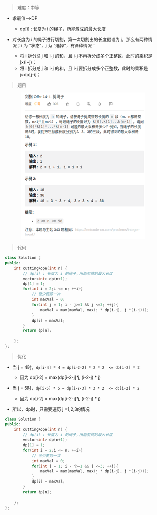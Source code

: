> 难度：中等
- 求最值==>DP
  - dp[i] : 长度为 i 的绳子，所能剪成的最大长度

- 对长度为 i 的绳子进行切割，第一次切割出的长度假设为 j，那么有两种情况；i 为 “状态”，j 为 “选择”，有两种情况：
  - 将 i 拆分成 j 和 i-j 的和，且 i-j 不再拆分成多个正整数，此时的乘积是 j×(i−j)；
  - 将 i 拆分成 j 和 i-j 的和，且 i-j 要拆分成多个正整数，此时的乘积是 j×dp[j-i]；


> 题目
<div align="center" style="zoom:80%"><img src="./pic/14-1.png"></div>

> 代码

```cpp
class Solution {
public:
    int cuttingRope(int n) {
        // dp[i] : 长度为 i 的绳子，所能剪成的最大长度
        vector<int> dp(n+1);
        dp[1] = 1;
        for(int i = 2;i <= n; ++i){
            // 至少要剪一次
            int maxVal = 0;
            for(int j = 1; i - j>=1 && j <=3; ++j){
                maxVal = max(maxVal, max(j * dp[i-j], j *(i-j)));
            }
            dp[i] = maxVal;
        }
        return dp[n];

    };
};
```

> 优化
- 当 j = 4时，`dp[i-4] * 4 = dp[i-2-2] * 2 * 2  <= dp[i-2] * 2`
  - 因为 dp[i-2] = max(dp[i-2-j]*j, (i-2-j) * j)
- 当 j = 5时，`dp[i-5] * 5 = dp[i-2-3] * 3 * 2  <= dp[i-2] * 2`
  - 因为 dp[i-2] = max(dp[i-2-j]*j, (i-2-j) * j)


- 所以，dp时，只需要遍历 j =1,2,3的情况


```cpp
class Solution {
public:
    int cuttingRope(int n) {
        // dp[i] : 长度为 i 的绳子，所能剪成的最大长度
        vector<int> dp(n+1);
        dp[1] = 1;
        for(int i = 2;i <= n; ++i){
            // 至少要剪一次
            int maxVal = 0;
            for(int j = 1; i - j>=1 && j <=3; ++j){
                maxVal = max(maxVal, max(j * dp[i-j], j *(i-j)));
            }
            dp[i] = maxVal;
        }
        return dp[n];

    };
};
```